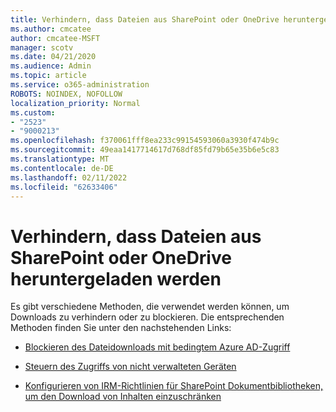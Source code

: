 ```yaml
---
title: Verhindern, dass Dateien aus SharePoint oder OneDrive heruntergeladen werden
ms.author: cmcatee
author: cmcatee-MSFT
manager: scotv
ms.date: 04/21/2020
ms.audience: Admin
ms.topic: article
ms.service: o365-administration
ROBOTS: NOINDEX, NOFOLLOW
localization_priority: Normal
ms.custom:
- "2523"
- "9000213"
ms.openlocfilehash: f370061fff8ea233c99154593060a3930f474b9c
ms.sourcegitcommit: 49eaa1417714617d768df85fd79b65e35b6e5c83
ms.translationtype: MT
ms.contentlocale: de-DE
ms.lasthandoff: 02/11/2022
ms.locfileid: "62633406"
---
```

# <a name="prevent-files-from-being-downloaded-from-sharepoint-or-onedrive"></a>Verhindern, dass Dateien aus SharePoint oder OneDrive heruntergeladen werden

Es gibt verschiedene Methoden, die verwendet werden können, um Downloads zu verhindern oder zu blockieren. Die entsprechenden Methoden finden Sie unter den nachstehenden Links:

- [Blockieren des Dateidownloads mit bedingtem Azure AD-Zugriff](https://docs.microsoft.com/cloud-app-security/use-case-proxy-block-session-aad#create-a-block-download-policy-for-unmanaged-devices)

- [Steuern des Zugriffs von nicht verwalteten Geräten](https://docs.microsoft.com/sharepoint/control-access-from-unmanaged-devices)

- [Konfigurieren von IRM-Richtlinien für SharePoint Dokumentbibliotheken, um den Download von Inhalten einzuschränken](https://docs.microsoft.com/microsoft-365/compliance/set-up-irm-in-sp-admin-center)
